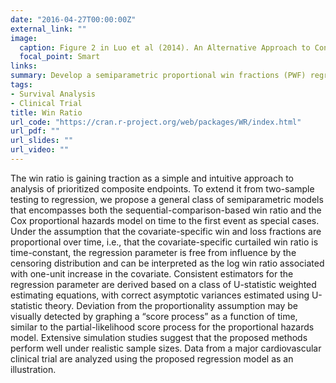 ```yaml
---
date: "2016-04-27T00:00:00Z"
external_link: ""
image:
  caption: Figure 2 in Luo et al (2014). An Alternative Approach to Confidence Interval Estimation for the Win Ratio Statistic
  focal_point: Smart
links:
summary: Develop a semiparametric proportional win fractions (PWF) regression framework for (prioritized) composite endpoints.
tags:
- Survival Analysis
- Clinical Trial
title: Win Ratio
url_code: "https://cran.r-project.org/web/packages/WR/index.html"
url_pdf: ""
url_slides: ""
url_video: ""
---
```


The win ratio is gaining traction as a simple and intuitive approach to analysis of prioritized composite endpoints. To extend it from two-sample testing to regression, we propose a general class of semiparametric models that encompasses both the sequential-comparison-based win ratio and the Cox proportional hazards model on time to the first event as special cases. Under the assumption that the covariate-specific win and loss fractions are proportional over time, i.e., that the covariate-specific curtailed win ratio is time-constant, the regression parameter is free from influence by the censoring distribution and can be interpreted as the log win ratio associated with one-unit increase in the covariate. Consistent estimators for the regression parameter are derived based on a class of U-statistic weighted estimating equations, with correct asymptotic variances estimated using U-statistic theory. Deviation from the proportionality assumption may be visually detected by graphing a “score process” as a function of time, similar to the partial-likelihood score process for the proportional hazards model. Extensive simulation studies suggest that the proposed methods perform well under realistic sample sizes. Data from a major cardiovascular clinical trial are analyzed using the proposed regression model as an illustration.
